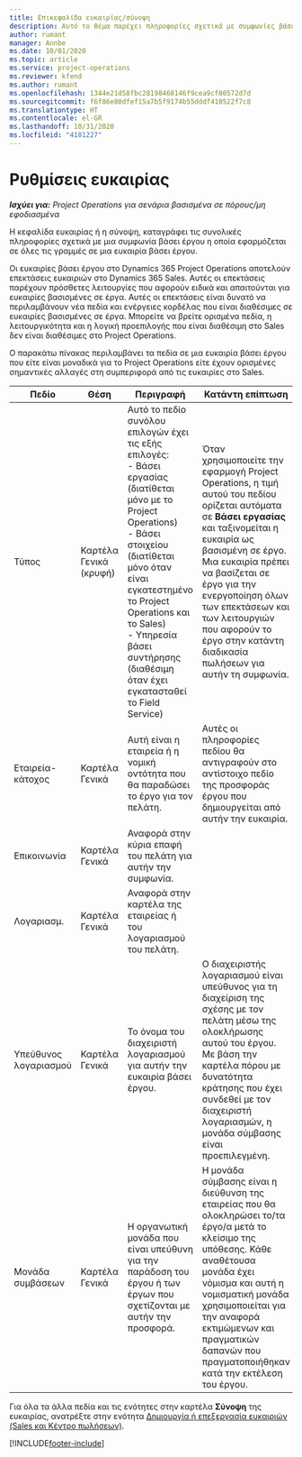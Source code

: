 ```yaml
---
title: Επικεφαλίδα ευκαιρίας/σύνοψη
description: Αυτό το θέμα παρέχει πληροφορίες σχετικά με συμφωνίες βάσει έργου και με γραμμές ευκαιριών βάσει έργου.
author: rumant
manager: Annbe
ms.date: 10/01/2020
ms.topic: article
ms.service: project-operations
ms.reviewer: kfend
ms.author: rumant
ms.openlocfilehash: 1344e21d58fbc28198468146f9cea9cf00572d7d
ms.sourcegitcommit: f6f86e80dfef15a7b5f9174b55dddf410522f7c8
ms.translationtype: HT
ms.contentlocale: el-GR
ms.lasthandoff: 10/31/2020
ms.locfileid: "4181227"
---
```

# <a name="opportunity-settings"></a>Ρυθμίσεις ευκαιρίας

_**Ισχύει για:** Project Operations για σενάρια βασισμένα σε πόρους/μη εφοδιασμένα_


Η κεφαλίδα ευκαιρίας ή η σύνοψη, καταγράφει τις συνολικές πληροφορίες σχετικά με μια συμφωνία βάσει έργου η οποία εφαρμόζεται σε όλες τις γραμμές σε μια ευκαιρία βάσει έργου.

Οι ευκαιρίες βάσει έργου στο Dynamics 365 Project Operations αποτελούν επεκτάσεις ευκαιριών στο Dynamics 365 Sales. Αυτές οι επεκτάσεις παρέχουν πρόσθετες λειτουργίες που αφορούν ειδικά και απαιτούνται για ευκαιρίες βασισμένες σε έργα. Αυτές οι επεκτάσεις είναι δυνατό να περιλαμβάνουν νέα πεδία και ενέργειες κορδέλας που είναι διαθέσιμες σε ευκαιρίες βασισμένες σε έργα. Μπορείτε να βρείτε ορισμένα πεδία, η λειτουργικότητα και η λογική προεπιλογής που είναι διαθέσιμη στο Sales δεν είναι διαθέσιμες στο Project Operations.

Ο παρακάτω πίνακας περιλαμβάνει τα πεδία σε μια ευκαιρία βάσει έργου που είτε είναι μοναδικά για το Project Operations είτε έχουν ορισμένες σημαντικές αλλαγές στη συμπεριφορά από τις ευκαιρίες στο Sales.

| **Πεδίο** | **Θέση** | **Περιγραφή** | **Κατάντη επίπτωση** |
| --- | --- | --- | --- |
| Τύπος | Καρτέλα Γενικά (κρυφή) | Αυτό το πεδίο συνόλου επιλογών έχει τις εξής επιλογές:</br>- Βάσει εργασίας (διατίθεται μόνο με το Project Operations)</br>- Βάσει στοιχείου (διατίθεται μόνο όταν είναι εγκατεστημένο το Project Operations και το Sales)</br>- Υπηρεσία βάσει συντήρησης (διαθέσιμη όταν έχει εγκατασταθεί το Field Service) | Όταν χρησιμοποιείτε την εφαρμογή Project Operations, η τιμή αυτού του πεδίου ορίζεται αυτόματα σε **Βάσει εργασίας** και ταξινομείται η ευκαιρία ως βασισμένη σε έργο. Μια ευκαιρία πρέπει να βασίζεται σε έργο για την ενεργοποίηση όλων των επεκτάσεων και των λειτουργιών που αφορούν το έργο στην κατάντη διαδικασία πωλήσεων για αυτήν τη συμφωνία. |
| Εταιρεία-κάτοχος | Καρτέλα Γενικά | Αυτή είναι η εταιρεία ή η νομική οντότητα που θα παραδώσει το έργο για τον πελάτη. | Αυτές οι πληροφορίες πεδίου θα αντιγραφούν στο αντίστοιχο πεδίο της προσφοράς έργου που δημιουργείται από αυτήν την ευκαιρία. |
| Επικοινωνία | Καρτέλα Γενικά | Αναφορά στην κύρια επαφή του πελάτη για αυτήν την συμφωνία. | |
| Λογαριασμ. | Καρτέλα Γενικά | Αναφορά στην καρτέλα της εταιρείας ή του λογαριασμού του πελάτη. | |
| Υπεύθυνος λογαριασμού | Καρτέλα Γενικά | Το όνομα του διαχειριστή λογαριασμού για αυτήν την ευκαιρία βάσει έργου. | Ο διαχειριστής λογαριασμού είναι υπεύθυνος για τη διαχείριση της σχέσης με τον πελάτη μέσω της ολοκλήρωσης αυτού του έργου. Με βάση την καρτέλα πόρου με δυνατότητα κράτησης που έχει συνδεθεί με τον διαχειριστή λογαριασμών, η μονάδα σύμβασης είναι προεπιλεγμένη. |
| Μονάδα συμβάσεων | Καρτέλα Γενικά | Η οργανωτική μονάδα που είναι υπεύθυνη για την παράδοση του έργου ή των έργων που σχετίζονται με αυτήν την προσφορά. | Η μονάδα σύμβασης είναι η διεύθυνση της εταιρείας που θα ολοκληρώσει το/τα έργο/α μετά το κλείσιμο της υπόθεσης. Κάθε αναθέτουσα μονάδα έχει νόμισμα και αυτή η νομισματική μονάδα χρησιμοποιείται για την αναφορά εκτιμώμενων και πραγματικών δαπανών που πραγματοποιήθηκαν κατά την εκτέλεση του έργου. |

Για όλα τα άλλα πεδία και τις ενότητες στην καρτέλα **Σύνοψη** της ευκαιρίας, ανατρέξτε στην ενότητα [Δημιουργία ή επεξεργασία ευκαιριών (Sales και Κέντρο πωλήσεων)](https://docs.microsoft.com/dynamics365/sales-enterprise/create-edit-opportunity-sales).


[!INCLUDE[footer-include](../includes/footer-banner.md)]